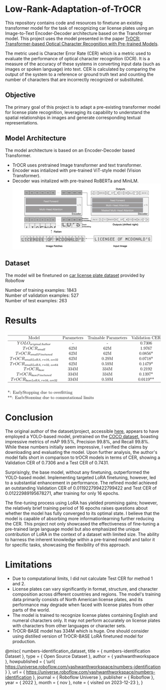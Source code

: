 # Low-Rank-Adaptation-of-TrOCR

This repository contains code and resources to finetune an existing transformer model for the task of recognizing car license plates using an Image-to-Text Encoder-Decoder architecture based on the Transformer model. This project uses the model presented in the paper [TrOCR: Transformer-based Optical Character Recognition with Pre-trained Models](https://arxiv.org/abs/2109.10282).

The metric used is Character Error Rate (CER) which is a metric used to evaluate the performance of optical character recognition (OCR). It is a measure of the accuracy of these systems in converting input data (such as images or spoken language) into text. CER is calculated by comparing the output of the system to a reference or ground truth text and counting the number of characters that are incorrectly recognized or substituted.

## Objective
The primary goal of this project is to adapt a pre-existing transformer model for license plate recognition, leveraging its capability to understand the spatial relationships in images and generate corresponding textual representations.

## Model Architecture
The model architecture is based on an Encoder-Decoder based Transformer. 
* TrOCR uses pretrained Image transformer and text transformer.
* Encoder was intialized with pre-trained ViT-style model (Vision Transformer). <br />
* Decoder was initalized with pre-trained RoBERTa and MiniLM. 
![Model Architecture](model_architecture.png?raw=true) <br />

## Dataset
The model will be finetuned on [car license plate dataset](https://universe.roboflow.com/yashwanthworkspace/numbers-identification/dataset/2) provided by Roboflow

Number of training examples: 1843  <br />
Number of validation examples: 527  <br />
Number of test examples: 263

# Results

![Results](results.png?raw=true) <br />

# Conclusion
The original author of the dataset/project, accessible [here](https://universe.roboflow.com/yashwanthworkspace/numbers-identification), appears to have employed a YOLO-based model, pretrained on the [COCO dataset](https://cocodataset.org/#home), boasting impressive metrics of mAP 99.5%, Precision 99.8%, and Recall 99.8%. While these numbers initially seem impressive, I verified the claims by downloading and evaluating the model. Upon further analysis, the author's model falls short in comparison to trOCR models in terms of CER, showing a Validation CER of 0.7306 and a Test CER of 0.7431. 

Surprisingly, the base model, without any finetuning, outperformed the YOLO-based model. Implementing targeted LoRA finetuning, however, led to a substantial enhancement in performance. The refined model achieved an outstanding Validation CER of 0.011922799422799422 and Test CER of 0.01222989195678271, after training for only 16 epochs. 

The fine-tuning process using LoRA has yielded promising gains; however, the relatively brief training period of 16 epochs raises questions about whether the model has fully converged to its optimal state. I believe that the model is capable of absorbing more informationlearning further reducing the CER. This project not only showcased the effectiveness of fine-tuning a pre-trained large language model but also emphasized the unique contribution of LoRA in the context of a dataset with limited size. The ability to harness the inherent knowledge within a pre-trained model and tailor it for specific tasks, showcasing the flexibility of this approach.

# Limitations
* Due to computational limits, I did not calculate Test CER for method 1 and 2.
* License plates can vary significantly in format, structure, and character composition across different countries and regions. The model's training data primarily consists of North American license plates, and its performance may degrade when faced with license plates from other parts of the world.
* The model is trained to recognize license plates containing English and numeral characters only. It may not perform accurately on license plates with characters from other languages or character sets.
* TrOCR-BASE model has 334M which is huge. One should consider using distilled version of TrOCR-BASE LoRA finetuned model for production. 

@misc{ numbers-identification_dataset,
    title = { numbers-identification Dataset },
    type = { Open Source Dataset },
    author = { yashwanthworkspace },
    howpublished = { \url{ https://universe.roboflow.com/yashwanthworkspace/numbers-identification } },
    url = { https://universe.roboflow.com/yashwanthworkspace/numbers-identification },
    journal = { Roboflow Universe },
    publisher = { Roboflow },
    year = { 2022 },
    month = { nov },
    note = { visited on 2023-12-23 },
}
